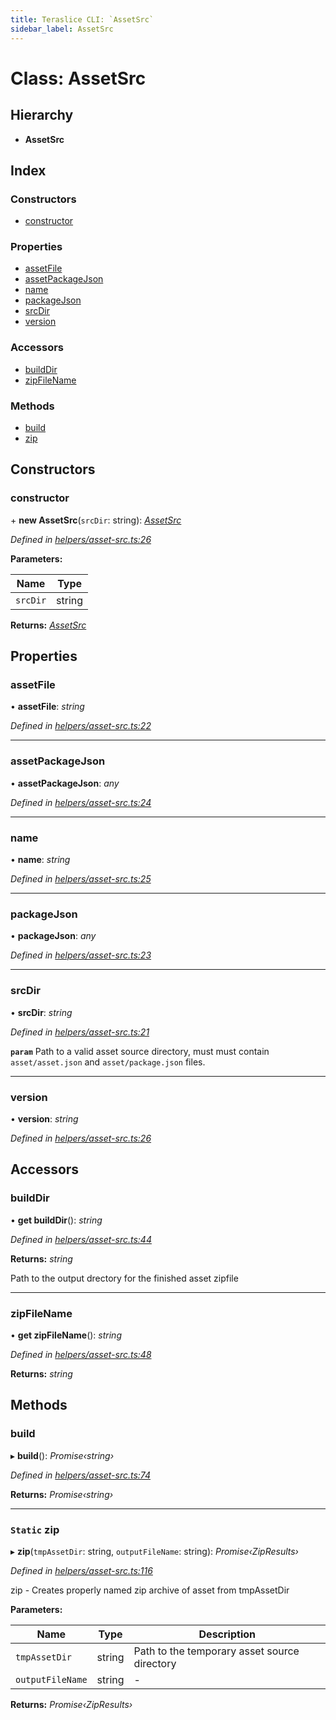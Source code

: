 ```yaml
---
title: Teraslice CLI: `AssetSrc`
sidebar_label: AssetSrc
---
```


# Class: AssetSrc

## Hierarchy

* **AssetSrc**

## Index

### Constructors

* [constructor](assetsrc.md#constructor)

### Properties

* [assetFile](assetsrc.md#assetfile)
* [assetPackageJson](assetsrc.md#assetpackagejson)
* [name](assetsrc.md#name)
* [packageJson](assetsrc.md#packagejson)
* [srcDir](assetsrc.md#srcdir)
* [version](assetsrc.md#version)

### Accessors

* [buildDir](assetsrc.md#builddir)
* [zipFileName](assetsrc.md#zipfilename)

### Methods

* [build](assetsrc.md#build)
* [zip](assetsrc.md#static-zip)

## Constructors

###  constructor

\+ **new AssetSrc**(`srcDir`: string): *[AssetSrc](assetsrc.md)*

*Defined in [helpers/asset-src.ts:26](https://github.com/terascope/teraslice/blob/ddd3f0a43/packages/teraslice-cli/src/helpers/asset-src.ts#L26)*

**Parameters:**

Name | Type |
------ | ------ |
`srcDir` | string |

**Returns:** *[AssetSrc](assetsrc.md)*

## Properties

###  assetFile

• **assetFile**: *string*

*Defined in [helpers/asset-src.ts:22](https://github.com/terascope/teraslice/blob/ddd3f0a43/packages/teraslice-cli/src/helpers/asset-src.ts#L22)*

___

###  assetPackageJson

• **assetPackageJson**: *any*

*Defined in [helpers/asset-src.ts:24](https://github.com/terascope/teraslice/blob/ddd3f0a43/packages/teraslice-cli/src/helpers/asset-src.ts#L24)*

___

###  name

• **name**: *string*

*Defined in [helpers/asset-src.ts:25](https://github.com/terascope/teraslice/blob/ddd3f0a43/packages/teraslice-cli/src/helpers/asset-src.ts#L25)*

___

###  packageJson

• **packageJson**: *any*

*Defined in [helpers/asset-src.ts:23](https://github.com/terascope/teraslice/blob/ddd3f0a43/packages/teraslice-cli/src/helpers/asset-src.ts#L23)*

___

###  srcDir

• **srcDir**: *string*

*Defined in [helpers/asset-src.ts:21](https://github.com/terascope/teraslice/blob/ddd3f0a43/packages/teraslice-cli/src/helpers/asset-src.ts#L21)*

**`param`** Path to a valid asset source directory, must
must contain `asset/asset.json` and `asset/package.json` files.

___

###  version

• **version**: *string*

*Defined in [helpers/asset-src.ts:26](https://github.com/terascope/teraslice/blob/ddd3f0a43/packages/teraslice-cli/src/helpers/asset-src.ts#L26)*

## Accessors

###  buildDir

• **get buildDir**(): *string*

*Defined in [helpers/asset-src.ts:44](https://github.com/terascope/teraslice/blob/ddd3f0a43/packages/teraslice-cli/src/helpers/asset-src.ts#L44)*

**Returns:** *string*

Path to the output drectory for the finished asset zipfile

___

###  zipFileName

• **get zipFileName**(): *string*

*Defined in [helpers/asset-src.ts:48](https://github.com/terascope/teraslice/blob/ddd3f0a43/packages/teraslice-cli/src/helpers/asset-src.ts#L48)*

**Returns:** *string*

## Methods

###  build

▸ **build**(): *Promise‹string›*

*Defined in [helpers/asset-src.ts:74](https://github.com/terascope/teraslice/blob/ddd3f0a43/packages/teraslice-cli/src/helpers/asset-src.ts#L74)*

**Returns:** *Promise‹string›*

___

### `Static` zip

▸ **zip**(`tmpAssetDir`: string, `outputFileName`: string): *Promise‹ZipResults›*

*Defined in [helpers/asset-src.ts:116](https://github.com/terascope/teraslice/blob/ddd3f0a43/packages/teraslice-cli/src/helpers/asset-src.ts#L116)*

zip - Creates properly named zip archive of asset from tmpAssetDir

**Parameters:**

Name | Type | Description |
------ | ------ | ------ |
`tmpAssetDir` | string | Path to the temporary asset source directory  |
`outputFileName` | string | - |

**Returns:** *Promise‹ZipResults›*
